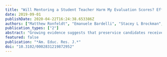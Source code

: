 ```yaml
---
title: "Will Mentoring a Student Teacher Harm My Evaluation Scores? Effects of Serving as a Cooperating Teacher on Evaluation Metrics"
date: 2019-09-01
publishDate: 2020-04-22T16:24:38.653386Z
authors: ["Matthew Ronfeldt", "Emanuele Bardelli", "Stacey L Brockman", "Hannah Mullman"]
publication_types: ["2"]
abstract: "Growing evidence suggests that preservice candidates receive better coaching and are more instructionally effective when they are mentored by more instructionally effective cooperating teachers (CTs). Yet teacher education program leaders indicate it can be difficult to recruit instructionally effective teachers to serve as CTs, in part because teachers worry that serving may negatively impact district evaluation scores. Using a unique data set on over 4,500 CTs, we compare evaluation scores during years these teachers served as CTs with years they did not. In years they served as CTs, teachers had significantly better observation ratings and somewhat better achievement gains, though not always at significant levels. These results suggest that concerns over lowered evaluations should not prevent teachers from serving as CTs."
featured: false
publication: "*Am. Educ. Res. J.*"
doi: "10.3102/0002831219872952"
---
```



